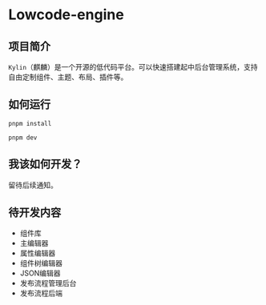 # Lowcode-engine

## 项目简介
`Kylin`（麒麟）是一个开源的低代码平台。可以快速搭建起中后台管理系统，支持自由定制组件、主题、布局、插件等。

## 如何运行
```shell
pnpm install

pnpm dev
```

## 我该如何开发？
留待后续通知。

## 待开发内容
- 组件库
- 主编辑器
- 属性编辑器
- 组件树编辑器
- JSON编辑器
- 发布流程管理后台
- 发布流程后端
